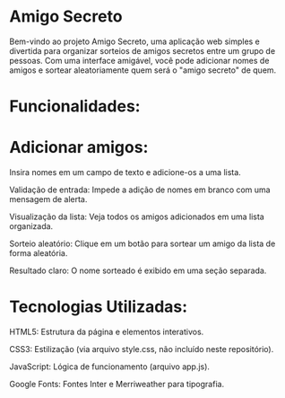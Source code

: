 <h1>Amigo Secreto</h1>
Bem-vindo ao projeto Amigo Secreto, uma aplicação web simples e divertida para organizar sorteios de amigos secretos entre um grupo de pessoas. Com uma interface amigável, você pode adicionar nomes de amigos e sortear aleatoriamente quem será o "amigo secreto" de quem.

<h1>Funcionalidades:</h1>

<h1>Adicionar amigos:</h1> Insira nomes em um campo de texto e adicione-os a uma lista.
<p>Validação de entrada: Impede a adição de nomes em branco com uma mensagem de alerta.</p>
<p>Visualização da lista: Veja todos os amigos adicionados em uma lista organizada.</p>
<p>Sorteio aleatório: Clique em um botão para sortear um amigo da lista de forma aleatória.</p>
<p>Resultado claro: O nome sorteado é exibido em uma seção separada.</p>

<h1>Tecnologias Utilizadas:</h1>

<p>HTML5: Estrutura da página e elementos interativos.</p>
<p>CSS3: Estilização (via arquivo style.css, não incluído neste repositório).</p>
<p>JavaScript: Lógica de funcionamento (arquivo app.js).</p>
<p>Google Fonts: Fontes Inter e Merriweather para tipografia.</p>
